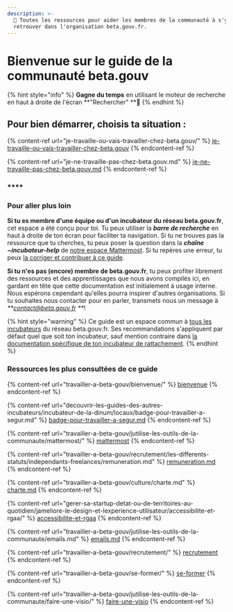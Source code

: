 ```yaml
---
description: >-
  🧭 Toutes les ressources pour aider les membres de la communauté à s'y
  retrouver dans l'organisation beta.gouv.fr.
---
```


# Bienvenue sur le guide de la communauté beta.gouv

{% hint style="info" %}
**Gagne du temps** en utilisant le moteur de recherche en haut à droite de l'écran **"Rechercher" **🔎
{% endhint %}

## Pour bien démarrer, choisis ta situation :

{% content-ref url="je-travaille-ou-vais-travailler-chez-beta.gouv/" %}
[je-travaille-ou-vais-travailler-chez-beta.gouv](je-travaille-ou-vais-travailler-chez-beta.gouv/)
{% endcontent-ref %}

{% content-ref url="je-ne-travaille-pas-chez-beta.gouv.md" %}
[je-ne-travaille-pas-chez-beta.gouv.md](je-ne-travaille-pas-chez-beta.gouv.md)
{% endcontent-ref %}

### ****

### **Pour aller plus loin**

**Si tu es membre d'une équipe ou d'un incubateur du réseau beta.gouv.fr**, cet espace a été conçu pour toi.  Tu peux utiliser la _**barre de recherche**_ en haut à droite de ton écran pour faciliter ta navigation. Si tu ne trouves pas la ressource que tu cherches, tu peux poser la question dans la _**chaîne \~incubateur-help**_ de [notre espace Mattermost](travailler-a-beta-gouv/jutilise-les-outils-de-la-communaute/mattermost/). Si tu repères une erreur, tu peux [la corriger et contribuer à ce guide](travailler-a-beta-gouv/jutilise-les-outils-de-la-communaute/gitbook/comment-contribuer-a-cette-documentation.md). 

**Si tu n'es pas (encore) membre de beta.gouv.fr**, tu peux profiter librement des ressources et des apprentissages que nous avons compilés ici, en gardant en tête que cette documentation est initialement à usage interne. Nous espérons cependant qu'elles pourra inspirer d'autres organisations. Si tu souhaites nous contacter pour en parler, transmets nous un message à _**contact@beta.gouv.fr **_!

{% hint style="warning" %}
Ce guide est un espace commun à [tous les incubateurs](https://beta.gouv.fr/communaute/) du réseau beta.gouv.fr. Ses recommandations s'appliquent par défaut quel que soit ton incubateur, sauf mention contraire dans [la documentation spécifique de ton incubateur de rattachement](https://doc.incubateur.net/communaute/travailler-a-beta-gouv/bienvenue/to-do-darrivee#decouvre-la-documentation-specifique-a-ton-incubateur).
{% endhint %}

###

### Ressources les plus consultées de ce guide

{% content-ref url="travailler-a-beta-gouv/bienvenue/" %}
[bienvenue](travailler-a-beta-gouv/bienvenue/)
{% endcontent-ref %}

{% content-ref url="decouvrir-les-guides-des-autres-incubateurs/incubateur-de-la-dinum/locaux/badge-pour-travailler-a-segur.md" %}
[badge-pour-travailler-a-segur.md](decouvrir-les-guides-des-autres-incubateurs/incubateur-de-la-dinum/locaux/badge-pour-travailler-a-segur.md)
{% endcontent-ref %}

{% content-ref url="travailler-a-beta-gouv/jutilise-les-outils-de-la-communaute/mattermost/" %}
[mattermost](travailler-a-beta-gouv/jutilise-les-outils-de-la-communaute/mattermost/)
{% endcontent-ref %}

{% content-ref url="travailler-a-beta-gouv/recrutement/les-differents-statuts/independants-freelances/remuneration.md" %}
[remuneration.md](travailler-a-beta-gouv/recrutement/les-differents-statuts/independants-freelances/remuneration.md)
{% endcontent-ref %}

{% content-ref url="travailler-a-beta-gouv/culture/charte.md" %}
[charte.md](travailler-a-beta-gouv/culture/charte.md)
{% endcontent-ref %}

{% content-ref url="gerer-sa-startup-detat-ou-de-territoires-au-quotidien/jameliore-le-design-et-lexperience-utilisateur/accessibilite-et-rgaa/" %}
[accessibilite-et-rgaa](gerer-sa-startup-detat-ou-de-territoires-au-quotidien/jameliore-le-design-et-lexperience-utilisateur/accessibilite-et-rgaa/)
{% endcontent-ref %}

{% content-ref url="travailler-a-beta-gouv/jutilise-les-outils-de-la-communaute/emails.md" %}
[emails.md](travailler-a-beta-gouv/jutilise-les-outils-de-la-communaute/emails.md)
{% endcontent-ref %}

{% content-ref url="travailler-a-beta-gouv/recrutement/" %}
[recrutement](travailler-a-beta-gouv/recrutement/)
{% endcontent-ref %}

{% content-ref url="travailler-a-beta-gouv/se-former/" %}
[se-former](travailler-a-beta-gouv/se-former/)
{% endcontent-ref %}

{% content-ref url="travailler-a-beta-gouv/jutilise-les-outils-de-la-communaute/faire-une-visio/" %}
[faire-une-visio](travailler-a-beta-gouv/jutilise-les-outils-de-la-communaute/faire-une-visio/)
{% endcontent-ref %}
